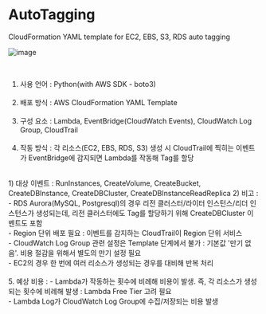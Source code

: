# AutoTagging
CloudFormation YAML template for EC2, EBS, S3, RDS auto tagging
<br>

![image](https://github.com/ballenabox/AWSAutoTagging/assets/47315562/d0d3c376-2133-4b1e-b23e-470908ae1e79)

<br>

1. 사용 언어 : Python(with AWS SDK - boto3)
<br><br>
2. 배포 방식 : AWS CloudFormation YAML Template
<br><br>
3. 구성 요소 : Lambda, EventBridge(CloudWatch Events), CloudWatch Log Group, CloudTrail
<br><br>
4. 작동 방식 : 각 리소스(EC2, EBS, RDS, S3) 생성 시 CloudTrail에 찍히는 이벤트가 EventBridge에 감지되면 Lambda를 작동해 Tag를 할당
<br>
  1) 대상 이벤트 : RunInstances, CreateVolume, CreateBucket, CreateDBInstance, CreateDBCluster, CreateDBInstanceReadReplica
  2) 비고 : 
    - RDS Aurora(MySQL, Postgresql)의 경우 리전 클러스터/라이터 인스턴스/리더 인스턴스가 생성되는데, 리전 클러스터에도 Tag를 할당하기 위해 CreateDBCluster 이벤트도 포함
<br>
    - Region 단위 배포 필요 : 이벤트를 감지하는 CloudTrail이 Region 단위 서비스
<br>
    - CloudWatch Log Group 관련 설정은 Template 단계에서 불가 : 기본값 '만기 없음'. 비용 절감을 위해서 별도의 만기 설정 필요
<br>
    - EC2의 경우 한 번에 여러 리소스가 생성되는 경우를 대비해 반복 처리
<br><br>
5. 예상 비용 : 
  - Lambda가 작동하는 횟수에 비례해 비용이 발생. 즉, 각 리소스가 생성되는 횟수에 비례해 발생 : Lambda Free Tier 고려 필요
<br>
  - Lambda Log가 CloudWatch Log Group에 수집/저장되는 비용 발생
<br><br>
  
